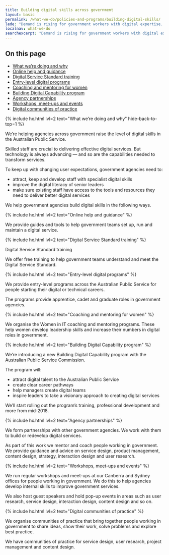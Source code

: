 ```yaml
---
title: Building digital skills across government
layout: basic
permalink: /what-we-do/policies-and-programs/building-digital-skills/
lede: "Demand is rising for government workers with digital expertise. We’re helping the Australian Public Service respond to this demand."
localnav: what-we-do
searchexcerpt: "Demand is rising for government workers with digital expertise. We’re helping the Australian Public Service respond to this demand."
---
```

<nav class="index-links">
  <h2>On this page</h2>

  <ul>
    <li><a href="#what-were-doing-and-why">What we’re doing and why</a></li>
    <li><a href="#online-help-and-guidance">Online help and guidance</a></li>
    <li><a href="#digital-service-standard-training">Digital Service Standard training</a></li>
    <li><a href="#entry-level-digital-programs">Entry-level digital programs</a></li>
    <li><a href="#coaching-and-mentoring-for-women">Coaching and mentoring for women</a></li>
    <li><a href="#building-digital-capability-program">Building Digital Capability program</a></li>
    <li><a href="#agency-partnerships">Agency partnerships</a></li>
    <li><a href="#workshops-meet-ups-and-events">Workshops, meet-ups and events</a></li>
    <li><a href="#digital-communities-of-practice">Digital communities of practice</a></li>
  </ul>
</nav>

{% include hx.html lvl=2 text="What we’re doing and why" hide-back-to-top=1 %}

We’re helping agencies across government raise the level of digital skills in the Australian Public Service.

Skilled staff are crucial to delivering effective digital services. But technology is always advancing — and so are the capabilities needed to transform services.

To keep up with changing user expectations, government agencies need to:

- attract, keep and develop staff with specialist digital skills
- improve the digital literacy of senior leaders
- make sure existing staff have access to the tools and resources they need to deliver better digital services

We help government agencies build digital skills in the following ways.

{% include hx.html lvl=2 text="Online help and guidance" %}

We provide guides and tools to help government teams set up, run and maintain a digital service.

{% include hx.html lvl=2 text="Digital Service Standard training" %}

Digital Service Standard training

We offer free training to help government teams understand and meet the Digital Service Standard.

{% include hx.html lvl=2 text="Entry-level digital programs" %}

We provide entry-level programs across the Australian Public Service for people starting their digital or technical careers.

The programs provide apprentice, cadet and graduate roles in government agencies.

{% include hx.html lvl=2 text="Coaching and mentoring for women" %}

We organise the Women in IT coaching and mentoring programs. These help women develop leadership skills and increase their numbers in digital roles in government.

{% include hx.html lvl=2 text="Building Digital Capability program" %}

We’re introducing a new Building Digital Capability program with the Australian Public Service Commission.

The program will:
- attract digital talent to the Australian Public Service
- create clear career pathways
- help managers create digital teams
- inspire leaders to take a visionary approach to creating digital services

We’ll start rolling out the program’s training, professional development and more from mid-2018.

{% include hx.html lvl=2 text="Agency partnerships" %}

We form partnerships with other government agencies. We work with them to build or redevelop digital services.

As part of this work we mentor and coach people working in government. We provide guidance and advice on service design, product management, content design, strategy, interaction design and user research.

{% include hx.html lvl=2 text="Workshops, meet-ups and events" %}

We run regular workshops and meet-ups at our Canberra and Sydney offices for people working in government. We do this to help agencies develop internal skills to improve government services.

We also host guest speakers and hold pop-up events in areas such as user research, service design, interaction design, content design and so on.

{% include hx.html lvl=2 text="Digital communities of practice" %}

We organise communities of practice that bring together people working in government to share ideas, show their work, solve problems and explore best practice.

We have communities of practice for service design, user research, project management and content design.
